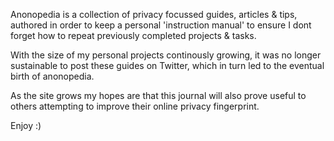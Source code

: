 Anonopedia is a collection of privacy focussed guides, articles & tips, authored in order to keep a personal 'instruction manual' to ensure I dont forget how to repeat previously completed projects & tasks.

With the size of my personal projects continously growing, it was no longer sustainable to post these guides on Twitter, which in turn led to the eventual birth of anonopedia.

As the site grows my hopes are that this journal will also prove useful to others attempting to improve their online privacy fingerprint.

Enjoy :)
